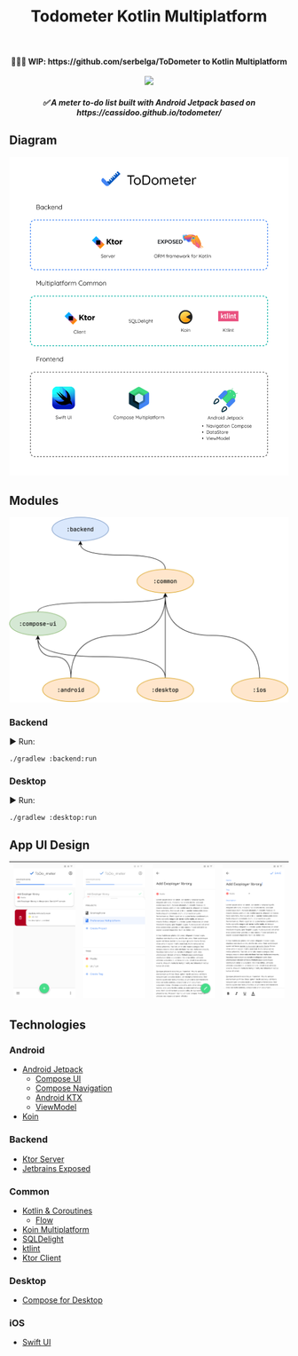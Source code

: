 <h1 align="center">Todometer Kotlin Multiplatform</h1></br>

<h4 align="center">
  🚧🚧🚧 WIP: https://github.com/serbelga/ToDometer to Kotlin Multiplatform
</h4>

<p align="center">
<img src="https://github.com/serbelga/ToDometer_Kotlin_Multiplatform/actions/workflows/build.yml/badge.svg">
</p>

<h5 align="center">
✅ A meter to-do list built with Android Jetpack based on https://cassidoo.github.io/todometer/
</h5>

## Diagram

<div align="center">
<img src="./resources/arch/diagram.jpg" width="700" />
</div>

## Modules

<div align="center">
<img src="./resources/arch/modules.png" width="700" />
</div>

### Backend

▶️ Run:

```
./gradlew :backend:run
```

### Desktop

▶️ Run:

```
./gradlew :desktop:run
```

## App UI Design

| <img width="300" src="./resources/Home.png"></img> | <img width="300" src="./resources/Home_BottomSheet.png"></img> | <img width="300" src="./resources/Task_Detail.png"></img> | <img width="300" src="./resources/Edit_Task.png"></img> |
|---|---|---|---|

## Technologies

### Android
* [Android Jetpack](https://developer.android.com/jetpack)
  * [Compose UI](https://developer.android.com/jetpack/compose)
  * [Compose Navigation](https://developer.android.com/jetpack/compose/navigation)
  * [Android KTX](https://developer.android.com/kotlin/ktx)
  * [ViewModel](https://developer.android.com/topic/libraries/architecture/viewmodel)
* [Koin](https://insert-koin.io/docs/reference/koin-android/start)

### Backend
* [Ktor Server](https://ktor.io/)
* [Jetbrains Exposed](https://github.com/JetBrains/Exposed)

### Common
* [Kotlin & Coroutines](https://kotlinlang.org/docs/coroutines-overview.html)
  * [Flow](https://kotlinlang.org/docs/flow.html)
* [Koin Multiplatform](https://insert-koin.io/docs/setup/v3/)
* [SQLDelight](https://cashapp.github.io/sqldelight/)
* [ktlint](https://ktlint.github.io/)
* [Ktor Client](https://ktor.io/docs/client.html)

### Desktop
* [Compose for Desktop](https://github.com/JetBrains/compose-jb)

### iOS
* [Swift UI](https://developer.apple.com/xcode/swiftui/)

